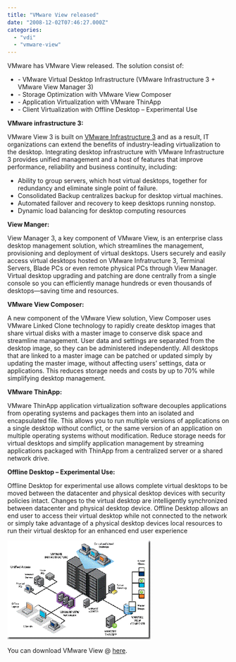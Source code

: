 ```yaml
---
title: "VMware View released"
date: "2008-12-02T07:46:27.000Z"
categories: 
  - "vdi"
  - "vmware-view"
---
```


VMware has VMware View released. The solution consist of:

- \- VMware Virtual Desktop Infrastructure (VMware Infrastructure 3 + VMware View Manager 3)
- \- Storage Optimization with VMware View Composer
- \- Application Virtualization with VMware ThinApp
- \- Client Virtualization with Offline Desktop – Experimental Use

**VMware infrastructure 3:**

VMware View 3 is built on [VMware Infrastructure 3](https://www.ivobeerens.nl/products/vi/) and as a result, IT organizations can extend the benefits of industry-leading virtualization to the desktop. Integrating desktop infrastructure with VMware Infrastructure 3 provides unified management and a host of features that improve performance, reliability and business continuity, including:

- Ability to group servers, which host virtual desktops, together for redundancy and eliminate single point of failure.
- Consolidated Backup centralizes backup for desktop virtual machines.
- Automated failover and recovery to keep desktops running nonstop.
- Dynamic load balancing for desktop computing resources

**View Manger:**

View Manager 3, a key component of VMware View, is an enterprise class desktop management solution, which streamlines the management, provisioning and deployment of virtual desktops. Users securely and easily access virtual desktops hosted on VMware Infratructure 3, Terminal Servers, Blade PCs or even remote physical PCs through View Manager. Virtual desktop upgrading and patching are done centrally from a single console so you can efficiently manage hundreds or even thousands of desktops—saving time and resources.

**VMware View Composer:**

A new component of the VMware View solution, View Composer uses VMware Linked Clone technology to rapidly create desktop images that share virtual disks with a master image to conserve disk space and streamline management. User data and settings are separated from the desktop image, so they can be administered independently. All desktops that are linked to a master image can be patched or updated simply by updating the master image, without affecting users’ settings, data or applications. This reduces storage needs and costs by up to 70% while simplifying desktop management.

**VMware ThinApp:**

VMware ThinApp application virtualization software decouples applications from operating systems and packages them into an isolated and encapsulated file. This allows you to run multiple versions of applications on a single desktop without conflict, or the same version of an application on multiple operating systems without modification. Reduce storage needs for virtual desktops and simplify application management by streaming applications packaged with ThinApp from a centralized server or a shared network drive.

**Offline Desktop – Experimental Use:**

Offline Desktop for experimental use allows complete virtual desktops to be moved between the datacenter and physical desktop devices with security policies intact. Changes to the virtual desktop are intelligently synchronized between datacenter and physical desktop device. Offline Desktop allows an end user to access their virtual desktop while not connected to the network or simply take advantage of a physical desktop devices local resources to run their virtual desktop for an enhanced end user experience

[![view_diagram](images/view-diagram-thumb.gif)](https://www.ivobeerens.nl/wp-content/uploads/2008/12/view-diagram.gif) 

You can download VMware View @ [here](http://www.vmware.com/download/view/).
